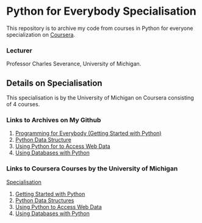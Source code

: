 # Python for Everybody Specialisation
This repository is to archive my code from courses in Python for everyone specialization on [Coursera](https://www.coursera.org/).

### Lecturer
Professor Charles Severance, University of Michigan.

## Details on Specialisation
This specialisation is by the University of Michigan on Coursera consisting of 4 courses.

### Links to Archives on My Github
1.  [Programming for Everybody (Getting Started with Python)](https://github.com/premlatha/Python-for-Everybody-Specialization-Course-from-Coursera.git)
2.  [Python Data Structure](https://github.com/premlatha/Python-for-Everybody-Specialization-Course-from-Coursera.git)
3.  [Using Python for to Access Web Data](https://github.com/premlatha/Python-for-Everybody-Specialization-Course-from-Coursera.git)
4.  [Using Databases with Python](https://github.com/premlatha/Python-for-Everybody-Specialization-Course-from-Coursera.git)

### Links to Coursera Courses by the University of Michigan
<a href="https://www.coursera.org/specializations/python">Specialisation</a><br />
1. <a href="https://www.coursera.org/learn/python">Getting Started with Python</a><br />
2. <a href="https://www.coursera.org/learn/python-data">Python Data Structures</a><br />
3. <a href="https://www.coursera.org/learn/python-network-data">Using Python to Access Web Data</a><br />
4. <a href="https://www.coursera.org/learn/python-databases">Using Databases with Python</a>
